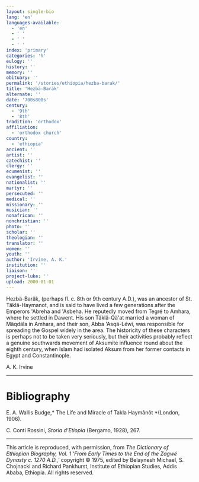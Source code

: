 ```yaml
---
layout: single-bio
lang: 'en'
languages-available:
  - 'en'
  - ' '
  - ' '
  - ' '
index: 'primary'
categories: 'h'
eulogy: ''
history: ''
memory: ''
obituary: ''
permalink: '/stories/ethiopia/hezba-barak/'
title: 'Hezbä-Baräk'
alternate: ''
date: '700s800s'
century:
  - '9th'
  - '8th'
tradition: 'orthodox'
affiliation:
  - 'orthodox church'
country:
  - 'ethiopia'
ancient: ''
artist: ''
catechist: ''
clergy: ''
ecumenist: ''
evangelist: ''
nationalist: ''
martyr: ''
persecuted: ''
medical: ''
missionary: ''
musician: ''
nonafrican: ''
nonchristian: ''
photo: ''
scholar: ''
theologian: ''
translator: ''
women: ''
youth: ''
author: 'Irvine, A. K.'
institution: ''
liaison: ''
project-luke: ''
upload: 2000-01-01
---
```



Hezb&auml;-Bar&auml;k, (perhaps fl. c. 8th or 9th century A.D.), was an ancestor of St. Täklä-Haymanot, and is said to have lived a few generations after the Emperors 'Abreha and 'Asbeha. He reputedly moved from Tegré to Amhara, where he settled in Dawent. His son Täklä-Qä'at married a woman of Mäqdäla in Amhara, and their son, Abba 'Asqä-Léwi, was responsible for spreading the Gospel widely in the area. The historicity of these characters is perhaps not to be taken very seriously, but their activities probably reflect a genuine southwards movement of Aksumite influence round about the eighth century, when Islam had isolated Aksum from her former contacts in Egypt and Constantinople.

A. K. Irvine

---

# Bibliography

E. A. Wallis Budge,* The Life and Miracle of Takla Haymânôt *(London, 1906).

C. Conti Rossini, *Storia d'Etiopia* (Bergamo, 1928), 267.

---

This article is reproduced, with permission, from *The Dictionary of Ethiopian Biography, Vol. 1 'From Early Times to the End of the Zagwé Dynasty c. 1270 A.D.,'* copyright &copy; 1975, edited by Belaynesh Michael, S. Chojnacki and Richard Pankhurst, Institute of Ethiopian Studies, Addis Ababa, Ethiopia.  All rights reserved.